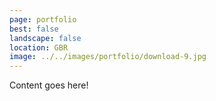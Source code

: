 ```yaml
---
page: portfolio
best: false
landscape: false
location: GBR
image: ../../images/portfolio/download-9.jpg
---
```

Content goes here!
